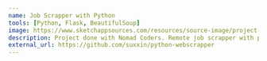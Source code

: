 ```yaml
---
name: Job Scrapper with Python
tools: [Python, Flask, BeautifulSoup]
image: https://www.sketchappsources.com/resources/source-image/project-neon-groove-music-ui.png
description: Project done with Nomad Coders. Remote job scrapper with python. The jobs are from stackoverflow.com, weworkremotely.com, and remoteok.io
external_url: https://github.com/suxxin/python-webscrapper
---
```

